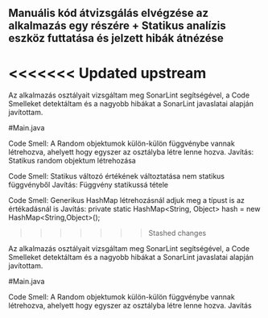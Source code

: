 ## Manuális kód átvizsgálás elvégzése az alkalmazás egy részére + Statikus analízis eszköz futtatása és jelzett hibák átnézése
<<<<<<< Updated upstream
=======

Az alkalmazás osztályait vizsgáltam meg SonarLint segítségével, a Code Smelleket detektáltam és a nagyobb hibákat a SonarLint javaslatai alapján javítottam.

#Main.java

Code Smell: A Random objektumok külön-külön függvénybe vannak létrehozva, ahelyett hogy egyszer az osztályba létre lenne hozva.
Javítás: Statikus random objektum létrehozása

Code Smell: Statikus változó értékének változtatása nem statikus függvényből
Javítás: Függvény statikussá tétele

Code Smell: Generikus HashMap létrehozásnál adjuk meg a típust is az értékadásnál is
Javítás: private static HashMap<String, Object> hash = new HashMap<String,Object>();

>>>>>>> Stashed changes

Az alkalmazás osztályait vizsgáltam meg SonarLint segítségével, a Code Smelleket detektáltam és a nagyobb hibákat a SonarLint javaslatai alapján javítottam.

#Main.java

Code Smell: A Random objektumok külön-külön függvénybe vannak létrehozva, ahelyett hogy egyszer az osztályba létre lenne hozva.
Javítás

